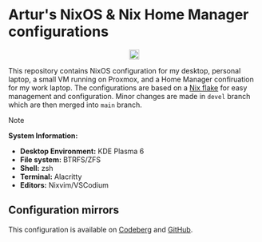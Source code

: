 # Artur's NixOS & Nix Home Manager configurations

<p align="center">
  <img src="https://img.shields.io/github/license/artur-sannikov/nixos" alt="License Badge"  height="20"/>
</p>

This repository contains NixOS configuration for my desktop, personal laptop, a small VM running on Proxmox, and a Home Manager confiruation for my work laptop. The configurations are based on a [Nix flake](https://wiki.nixos.org/wiki/Flakes) for easy management and configuration. Minor changes are made in `devel` branch which are then merged into `main` branch.

> [!NOTE]
>
> **System Information:**
>
> - **Desktop Environment:** KDE Plasma 6
> - **File system:** BTRFS/ZFS
> - **Shell:** zsh
> - **Terminal:** Alacritty
> - **Editors:** Nixvim/VSCodium

## Configuration mirrors

This configuration is available on [Codeberg](https://codeberg.org/arsann/nixos) and [GitHub](https://github.com/artur-sannikov/nixos).

